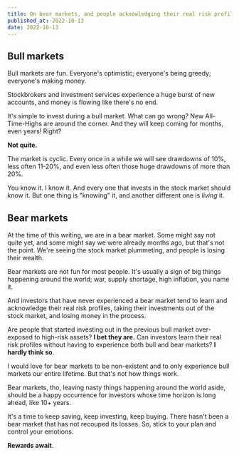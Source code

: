 ```yaml
---
title: On bear markets, and people acknowledging their real risk profiles
published_at: 2022-10-13
date: 2022-10-13
---
```


## Bull markets

Bull markets are fun. Everyone's optimistic; everyone's being greedy; everyone's making money.

Stockbrokers and investment services experience a huge burst of new accounts, and money is flowing like there's no end.

It's simple to invest during a bull market. What can go wrong? New All-Time-Highs are around the corner. And they will keep coming for months, even years! Right?

**Not quite.**

The market is cyclic. Every once in a while we will see drawdowns of 10%, less often 11-20%, and even less often those huge drawdowns of more than 20%. 

You know it. I know it. And every one that invests in the stock market should know it. But one thing is "knowing" it, and another different one is *living* it.

## Bear markets

At the time of this writing, we are in a bear market. Some might say not quite yet, and some might say we were already months ago, but that's not the point. We're seeing the stock market plummeting, and people is losing their wealth. 

Bear markets are not fun for most people. It's usually a sign of big things happening around the world; war, supply shortage, high inflation, you name it.

And investors that have never experienced a bear market tend to learn and acknowledge their real risk profiles, taking their investments out of the stock market, and losing money in the process.

Are people that started investing out in the previous bull market over-exposed to high-risk assets? **I bet they are.** Can investors learn their real risk profiles without having to experience both bull and bear markets? **I hardly think so**.

I would love for bear markets to be non-existent and to only experience bull markets our entire lifetime. But that's not how things work.

Bear markets, tho, leaving nasty things happening around the world aside, should be a happy occurrence for investors whose time horizon is long ahead, like 10+ years.

It's a time to keep saving, keep investing, keep buying. There hasn't been a bear market that has not recouped its losses. So, stick to your plan and control your emotions.

**Rewards await**.

